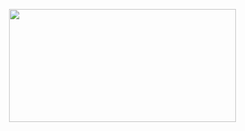 <html>
<head>
  
</head>
<body>

<p align="center">
  <img width="400" height="200" src="https://ffwallpaper.com/wallup/maze/maze-12.jpg">
</p>

</body>
</html>
